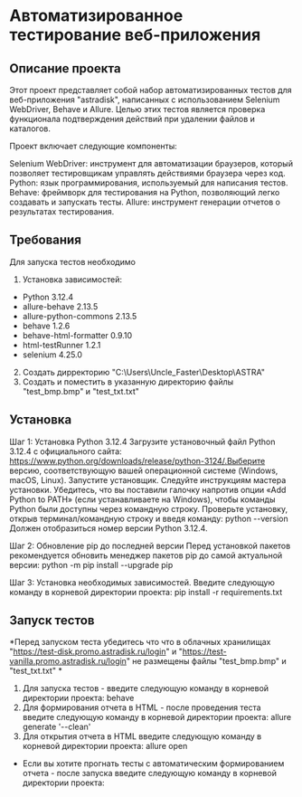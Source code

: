 # Автоматизированное тестирование веб-приложения

## Описание проекта

Этот проект представляет собой набор автоматизированных тестов для веб-приложения "astradisk", написанных с использованием Selenium WebDriver, Behave и Allure. 
Целью этих тестов является проверка функционала подтверждения действий при удалении файлов и каталогов.

Проект включает следующие компоненты:

Selenium WebDriver: инструмент для автоматизации браузеров, который позволяет тестировщикам управлять действиями браузера через код.
Python: язык программирования, используемый для написания тестов.
Behave: фреймворк для тестирования на Python, позволяющий легко создавать и запускать тесты.
Allure: инструмент генерации отчетов о результатах тестирования.

## Требования

Для запуска тестов необходимо 

1) Установка зависимостей:

- Python 3.12.4
- allure-behave                 2.13.5
- allure-python-commons         2.13.5
- behave                        1.2.6
- behave-html-formatter         0.9.10
- html-testRunner               1.2.1
- selenium                      4.25.0

2) Создать дирректорию "C:\\Users\\Uncle_Faster\\Desktop\\ASTRA" 
3) Создать и поместить в указанную директорию файлы "test_bmp.bmp" и "test_txt.txt"


## Установка

Шаг 1: Установка Python 3.12.4
Загрузите установочный файл Python 3.12.4 с официального сайта: https://www.python.org/downloads/release/python-3124/.Выберите версию, соответствующую вашей операционной системе (Windows, macOS, Linux).
Запустите установщик. Следуйте инструкциям мастера установки. Убедитесь, что вы поставили галочку напротив опции «Add Python to PATH» (если устанавливаете на Windows), чтобы команды Python были доступны через командную строку.
Проверьте установку, открыв терминал/командную строку и введя команду:
python --version
Должен отобразиться номер версии Python 3.12.4.

Шаг 2: Обновление pip до последней версии
Перед установкой пакетов рекомендуется обновить менеджер пакетов pip до самой актуальной версии:
python -m pip install --upgrade pip

Шаг 3: Установка необходимых зависимостей. Введите следующую команду в корневой директории проекта: pip install -r requirements.txt


## Запуск тестов
*Перед запуском теста убедитесь что что в облачных хранилищах "https://test-disk.promo.astradisk.ru/login" и "https://test-vanilla.promo.astradisk.ru/login" не размещены файлы "test_bmp.bmp" и "test_txt.txt"  *
1) Для запуска тестов - введите следующую команду в корневой директории проекта:	behave
2) Для формирования отчета в HTML - после проведения теста введите следующую команду в корневой директории проекта: allure generate '--clean'
3) Для открытия отчета в HTML введите следующую команду в корневой директории проекта: allure open
* Если вы хотите прогнать тесты с автоматическим формированием отчета - после запуска введите следующую команду в корневой директории проекта: 

